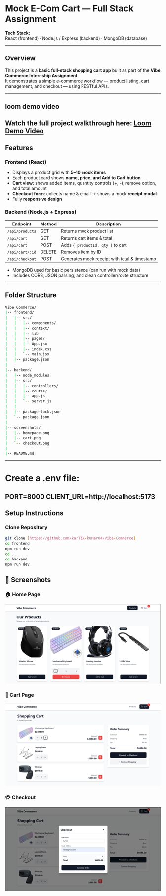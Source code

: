 # Mock E-Com Cart — Full Stack Assignment

**Tech Stack:**  
React (frontend) · Node.js / Express (backend) · MongoDB (database)

---

## Overview

This project is a **basic full-stack shopping cart app** built as part of the **Vibe Commerce Internship Assignment**.  
It demonstrates a simple e-commerce workflow — product listing, cart management, and checkout — using RESTful APIs.

---

## loom demo video

Watch the full project walkthrough here: 
[Loom Demo Video](https://www.loom.com/share/8da03ddc4f20475fbf7c0a11cb0bdb5e)
---

##  Features

###  Frontend (React)
- Displays a product grid with **5–10 mock items**  
- Each product card shows **name, price, and Add to Cart button**  
- **Cart view**: shows added items, quantity controls (+, -), remove option, and total amount  
- **Checkout form**: collects name & email → shows a mock **receipt modal**  
- Fully **responsive design**

###  Backend (Node.js + Express)

| Endpoint | Method | Description |
|-----------|---------|-------------|
| `/api/products` | GET | Returns mock product list |
| `/api/cart` | GET | Returns cart items & total |
| `/api/cart` | POST | Adds `{ productId, qty }` to cart |
| `/api/cart/:id` | DELETE | Removes item by ID |
| `/api/checkout` | POST | Generates mock receipt with total & timestamp |

- MongoDB used for basic persistence (can run with mock data)
- Includes CORS, JSON parsing, and clean controller/route structure

---
##  Folder Structure
```bash
Vibe Commerce/
|-- frontend/
|   |-- src/
|   |   |-- components/
|   |   |-- context/
|   |   |-- lib
|   |   |-- pages/
|   |   |-- App.jsx
|   |   |-- index.css
|   |   `-- main.jsx
|   |-- package.json
|
|-- backend/
|   |-- node_modules
|   |-- src/
|   |   |-- controllers/
|   |   |-- routes/
|   |   |-- app.js
|   |   `-- server.js
|   |
|   |-- package-lock.json
|   `-- package.json
|
|-- screenshots/
|   |-- homepage.png
|   |-- cart.png
|   `-- checkout.png
|
|-- README.md

```


---
# Create a .env file:

PORT=8000
CLIENT_URL=http://localhost:5173
---

## Setup Instructions

### Clone Repository
```bash
git clone [https://github.com/karTik-kuMar04/Vibe-Commerce]
cd frontend
npm run dev
cd ..
cd backend
npm run dev
```





## 📸 Screenshots

### 🏠 Home Page
![Home Page](./screenshots/homepage.png)

### 🛒 Cart Page
![Cart Page](./screenshots/cart.png)

### 💳 Checkout
![Checkout](./screenshots/checkout.png)
